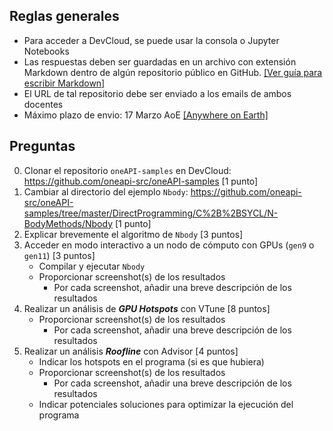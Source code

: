 ## Reglas generales

- Para acceder a DevCloud, se puede usar la consola o Jupyter Notebooks
- Las respuestas deben ser guardadas en un archivo con extensión Markdown dentro de algún repositorio público en GitHub. [[Ver guía para escribir Markdown]](https://docs.github.com/en/get-started/writing-on-github/getting-started-with-writing-and-formatting-on-github)
- El URL de tal repositorio debe ser enviado a los emails de ambos docentes
- Máximo plazo de envio: 17 Marzo AoE [[Anywhere on Earth]](https://en.wikipedia.org/wiki/Anywhere_on_Earth)

## Preguntas

0. Clonar el repositorio `oneAPI-samples` en DevCloud: https://github.com/oneapi-src/oneAPI-samples [1 punto]
1. Cambiar al directorio del ejemplo `Nbody`: https://github.com/oneapi-src/oneAPI-samples/tree/master/DirectProgramming/C%2B%2BSYCL/N-BodyMethods/Nbody [1 punto]
2. Explicar brevemente el algoritmo de `Nbody` [3 puntos]
3. Acceder en modo interactivo a un nodo de cómputo con GPUs (`gen9` o `gen11`) [3 puntos]
    - Compilar y ejecutar `Nbody`
    - Proporcionar screenshot(s) de los resultados
        - Por cada screenshot, añadir una breve descripción de los resultados
4. Realizar un análisis de _**GPU Hotspots**_ con VTune [8 puntos]
    - Proporcionar screenshot(s) de los resultados
      - Por cada screenshot, añadir una breve descripción de los resultados
5. Realizar un análisis _**Roofline**_ con Advisor [4 puntos]
    - Indicar los hotspots en el programa (si es que hubiera)
    - Proporcionar screenshot(s) de los resultados
      - Por cada screenshot, añadir una breve descripción de los resultados
    - Indicar potenciales soluciones para optimizar la ejecución del programa


